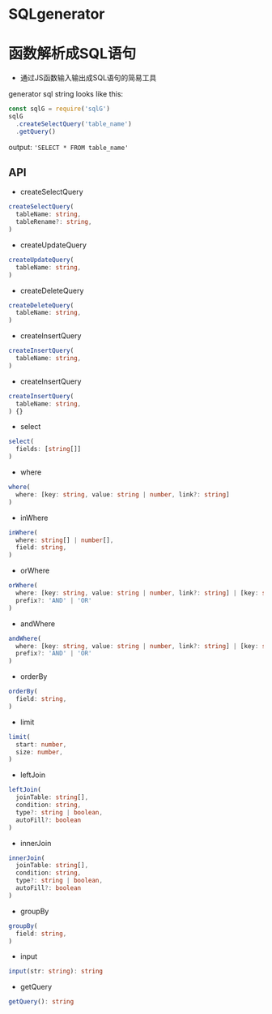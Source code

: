 # SQLgenerator
# 函数解析成SQL语句

- 通过JS函数输入输出成SQL语句的简易工具

generator sql string looks like this:
```javascript
const sqlG = require('sqlG')
sqlG
  .createSelectQuery('table_name')
  .getQuery()
```

output: ```'SELECT * FROM table_name'```

## API

- createSelectQuery
```typescript
createSelectQuery(
  tableName: string,
  tableRename?: string,
)
```
- createUpdateQuery
```typescript
createUpdateQuery(
  tableName: string,
)
```
- createDeleteQuery
```typescript
createDeleteQuery(
  tableName: string,
)
```
- createInsertQuery
```typescript
createInsertQuery(
  tableName: string,
)
```
- createInsertQuery
```typescript
createInsertQuery(
  tableName: string,
) {}
```
- select
```typescript
select(
  fields: [string[]]
)
```
- where
```typescript
where(
  where: [key: string, value: string | number, link?: string]
)
```
- inWhere
```typescript
inWhere(
  where: string[] | number[],
  field: string, 
)
```
- orWhere
```typescript
orWhere(
  where: [key: string, value: string | number, link?: string] | [key: string, value: string | number, link?: string][]
  prefix?: 'AND' | 'OR' 
)
```
- andWhere
```typescript
andWhere(
  where: [key: string, value: string | number, link?: string] | [key: string, value: string | number, link?: string][]
  prefix?: 'AND' | 'OR' 
)
```
- orderBy
```typescript
orderBy(
  field: string,
)
```
- limit
```typescript
limit(
  start: number,
  size: number,
)
```
- leftJoin
```typescript
leftJoin(
  joinTable: string[],
  condition: string, 
  type?: string | boolean,
  autoFill?: boolean
)
```
- innerJoin
```typescript
innerJoin(
  joinTable: string[],
  condition: string, 
  type?: string | boolean,
  autoFill?: boolean
)
```
- groupBy
```typescript
groupBy(
  field: string,
)
```
- input
```typescript
input(str: string): string
```
- getQuery
```typescript
getQuery(): string
```
